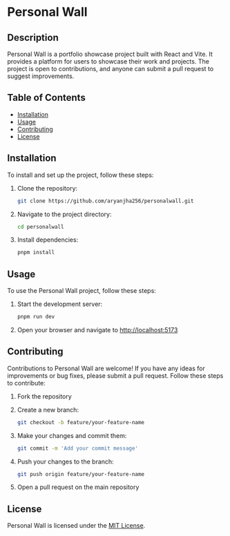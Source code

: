 # Personal Wall

## Description

Personal Wall is a portfolio showcase project built with React and Vite. It provides a platform for users to showcase their work and projects. The project is open to contributions, and anyone can submit a pull request to suggest improvements.

## Table of Contents

- [Installation](#installation)
- [Usage](#usage)
- [Contributing](#contributing)
- [License](#license)

## Installation

To install and set up the project, follow these steps:

1. Clone the repository:

   ```bash
   git clone https://github.com/aryanjha256/personalwall.git
   ```

2. Navigate to the project directory:

   ```bash
   cd personalwall
   ```

3. Install dependencies:
   ```bash
   pnpm install
   ```

## Usage

To use the Personal Wall project, follow these steps:

1. Start the development server:

   ```bash
   pnpm run dev
   ```

2. Open your browser and navigate to [http://localhost:5173](http://localhost:5173)

<!-- 3. Customize the portfolio by editing the `src/data/portfolio.js` file with your own projects and information. -->

## Contributing

Contributions to Personal Wall are welcome! If you have any ideas for improvements or bug fixes, please submit a pull request. Follow these steps to contribute:

1. Fork the repository
2. Create a new branch:

   ```bash
   git checkout -b feature/your-feature-name
   ```

3. Make your changes and commit them:

   ```bash
   git commit -m 'Add your commit message'
   ```

4. Push your changes to the branch:

   ```bash
   git push origin feature/your-feature-name
   ```

5. Open a pull request on the main repository

## License

Personal Wall is licensed under the [MIT License](https://opensource.org/licenses/MIT).
